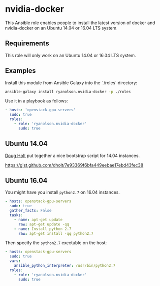 nvidia-docker
=============

This Ansible role enables people to install the latest version of docker
and nvidia-docker on an Ubuntu 14.04 or 16.04 LTS system.


Requirements
------------

This role will only work on an Ubuntu 14.04 or 16.04 LTS system.


Examples
--------

Install this module from Ansible Galaxy into the './roles' directory:

```bash
ansible-galaxy install ryanolson.nvidia-docker -p ./roles
```

Use it in a playbook as follows:

```yaml
- hosts: 'openstack-gpu-servers'
  sudo: true
  roles:
    - role: 'ryanolson.nvidia-docker'
      sudo: true
```

Ubuntu 14.04
------------

[Doug Holt](https://github.com/dholt) put together a nice bootstrap script for 14.04 instances.

https://gist.github.com/dholt/7e93369f6bfa449eebae17ebd43fec38

Ubuntu 16.04
------------

You might have you install `python2.7` on 16.04 instances.

```yaml
- hosts: openstack-gpu-servers
  sudo: true
  gather_facts: False
  tasks:
    - name: apt-get update
      raw: apt-get update -qq
    - name: Install python 2.7
      raw: apt-get install -qq python2.7
```

Then specify the `python2.7` exectuble on the host:

```yaml
- hosts: openstack-gpu-servers
  sudo: true
  vars:
    ansible_python_interpreter: /usr/bin/python2.7
  roles:
    - role: 'ryanolson.nvidia-docker'
      sudo: true
```
